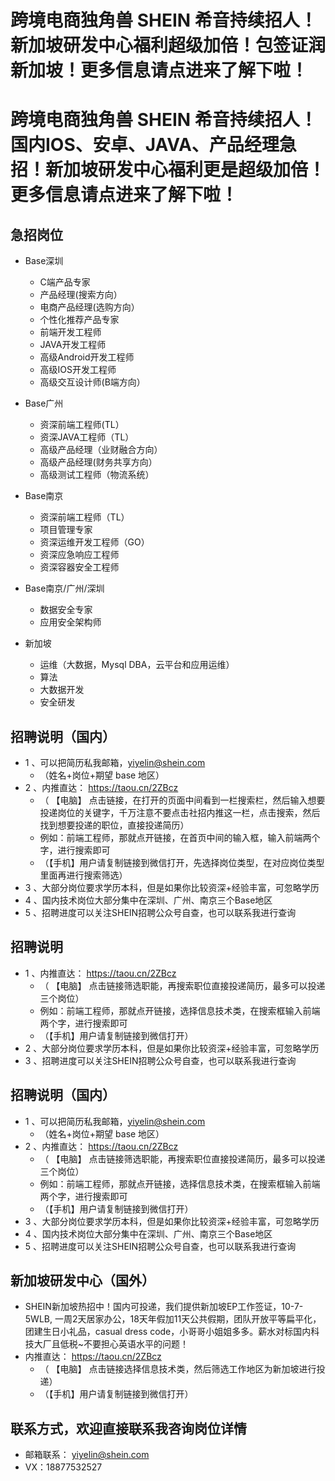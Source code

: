 # 跨境电商独角兽 SHEIN 希音持续招人！新加坡研发中心福利超级加倍！包签证润新加坡！更多信息请点进来了解下啦！

# 跨境电商独角兽 SHEIN 希音持续招人！国内IOS、安卓、JAVA、产品经理急招！新加坡研发中心福利更是超级加倍！更多信息请点进来了解下啦！

## 急招岗位
- Base深圳
  - C端产品专家
  - 产品经理(搜索方向）
  - 电商产品经理(选购方向）
  - 个性化推荐产品专家
  - 前端开发工程师
  - JAVA开发工程师
  - 高级Android开发工程师
  - 高级IOS开发工程师
  - 高级交互设计师(B端方向）

- Base广州
  - 资深前端工程师(TL）
  - 资深JAVA工程师（TL）
  - 高级产品经理（业财融合方向）
  - 高级产品经理(财务共享方向）
  - 高级测试工程师（物流系统）

- Base南京
  - 资深前端工程师（TL）
  - 项目管理专家
  - 资深运维开发工程师（GO）
  - 资深应急响应工程师
  - 资深容器安全工程师

- Base南京/广州/深圳
  - 数据安全专家
  - 应用安全架构师

- 新加坡 
  - 运维（大数据，Mysql DBA，云平台和应用运维）
  - 算法
  - 大数据开发
  - 安全研发

## 招聘说明（国内）
- 1 、可以把简历私我邮箱，yiyelin@shein.com
  - （姓名+岗位+期望 base 地区）
- 2 、内推直达： https://taou.cn/2ZBcz
  - （ 【电脑】 点击链接，在打开的页面中间看到一栏搜索栏，然后输入想要投递岗位的关键字，千万注意不要点击社招内推这一栏，点击搜索，然后找到想要投递的职位，直接投递简历）
  -  例如：前端工程师，那就点开链接，在首页中间的输入框，输入前端两个字，进行搜索即可
  - （【手机】用户请复制链接到微信打开，先选择岗位类型，在对应岗位类型里面再进行搜索筛选）
- 3 、大部分岗位要求学历本科，但是如果你比较资深+经验丰富，可忽略学历
- 4 、国内技术岗位大部分集中在深圳、广州、南京三个Base地区
- 5 、招聘进度可以关注SHEIN招聘公众号自查，也可以联系我进行查询

## 招聘说明
- 1 、内推直达： https://taou.cn/2ZBcz
  - （ 【电脑】 点击链接筛选职能，再搜索职位直接投递简历，最多可以投递三个岗位）
  -  例如：前端工程师，那就点开链接，选择信息技术类，在搜索框输入前端两个字，进行搜索即可
  - （【手机】用户请复制链接到微信打开）
- 2 、大部分岗位要求学历本科，但是如果你比较资深+经验丰富，可忽略学历
- 3 、招聘进度可以关注SHEIN招聘公众号自查，也可以联系我进行查询

## 招聘说明（国内）
- 1 、可以把简历私我邮箱，yiyelin@shein.com
  - （姓名+岗位+期望 base 地区）
- 2 、内推直达： https://taou.cn/2ZBcz
  - （ 【电脑】 点击链接筛选职能，再搜索职位直接投递简历，最多可以投递三个岗位）
  -  例如：前端工程师，那就点开链接，选择信息技术类，在搜索框输入前端两个字，进行搜索即可
  - （【手机】用户请复制链接到微信打开）
- 3 、大部分岗位要求学历本科，但是如果你比较资深+经验丰富，可忽略学历
- 4 、国内技术岗位大部分集中在深圳、广州、南京三个Base地区
- 5 、招聘进度可以关注SHEIN招聘公众号自查，也可以联系我进行查询

## 新加坡研发中心（国外）
- SHEIN新加坡热招中！国内可投递，我们提供新加坡EP工作签证，10-7-5WLB, 一周2天居家办公，18天年假加11天公共假期，团队开放平等扁平化，团建生日小礼品，casual dress code，小哥哥小姐姐多多。薪水对标国内科技大厂且低税~不要担心英语水平的问题！
- 内推直达： https://taou.cn/2ZBcz
  - （ 【电脑】 点击链接选择信息技术类，然后筛选工作地区为新加坡进行投递）
  - （【手机】用户请复制链接到微信打开）

## 联系方式，欢迎直接联系我咨询岗位详情
- 邮箱联系： yiyelin@shein.com
- VX：18877532527